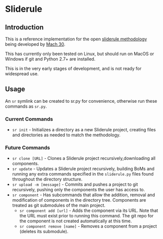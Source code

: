 # Sliderule

## Introduction
This is a reference implementation for the open [sliderule methodology](https://github.com/Mach30/sliderule) being developed by [Mach 30](http://mach30.org/).

This has currently only been tested on Linux, but should run on MacOS or Windows if git and Python 2.7+ are installed.

This is in the very early stages of development, and is not ready for widespread use.

## Usage

An `sr` symlink can be created to sr.py for convenience, otherwise run these commands as `sr.py`.

### Current Commands
- `sr init` - Initializes a directory as a new Sliderule project, creating files and directories as needed to match the methodology.

### Future Commands
- `sr clone [URL]` - Clones a Sliderule project recursively,downloading all components.
- `sr update` - Updates a Sliderule project recursively, building BoMs and running any extra commands specified in the `sliderule.py` files found throughout the directory structure.
- `sr upload -m [message]` - Commits and pushes a project to git recursively, pushing only the components the user has access to.
- `sr component` - Has subcommands that allow the addition, removal and modification of components in the directory tree. Components are treated as git submodules of the main project.
  - `sr component add [url]` - Adds the component via its URL. Note that the URL must exist prior to running this command. The git repo for the component is not created automatically at this time.
  - `sr component remove [name]` - Removes a component from a project (deletes its submodule).
